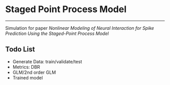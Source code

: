 # Staged Point Process Model
---
Simulation for paper *Nonlinear Modeling of Neural Interaction for Spike Prediction Using the Staged-Point Process Model*

## Todo List
* Generate Data: train/validate/test
* Metrics: DBR
* GLM/2nd order GLM
* Trained model